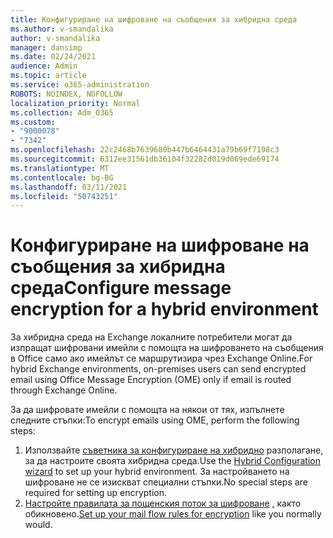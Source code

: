 ```yaml
---
title: Конфигуриране на шифроване на съобщения за хибридна среда
ms.author: v-smandalika
author: v-smandalika
manager: dansimp
ms.date: 02/24/2021
audience: Admin
ms.topic: article
ms.service: o365-administration
ROBOTS: NOINDEX, NOFOLLOW
localization_priority: Normal
ms.collection: Adm_O365
ms.custom:
- "9000078"
- "7342"
ms.openlocfilehash: 22c2468b7639680b447b6464431a79b69f7198c3
ms.sourcegitcommit: 6312ee31561db36104f32282d019d069ede69174
ms.translationtype: MT
ms.contentlocale: bg-BG
ms.lasthandoff: 03/11/2021
ms.locfileid: "50743251"
---
```

# <a name="configure-message-encryption-for-a-hybrid-environment"></a><span data-ttu-id="55ef9-102">Конфигуриране на шифроване на съобщения за хибридна среда</span><span class="sxs-lookup"><span data-stu-id="55ef9-102">Configure message encryption for a hybrid environment</span></span>

<span data-ttu-id="55ef9-103">За хибридна среда на Exchange локалните потребители могат да изпращат шифровани имейли с помощта на шифроването на съобщения в Office само ако имейлът се маршрутизира чрез Exchange Online.</span><span class="sxs-lookup"><span data-stu-id="55ef9-103">For hybrid Exchange environments, on-premises users can send encrypted email using Office Message Encryption (OME) only if email is routed through Exchange Online.</span></span>

<span data-ttu-id="55ef9-104">За да шифровате имейли с помощта на някои от тях, изпълнете следните стъпки:</span><span class="sxs-lookup"><span data-stu-id="55ef9-104">To encrypt emails using OME, perform the following steps:</span></span>

1. <span data-ttu-id="55ef9-105">Използвайте [съветника за конфигуриране на хибридно](https://docs.microsoft.com/Exchange/hybrid-configuration-wizard) разполагане, за да настроите своята хибридна среда.</span><span class="sxs-lookup"><span data-stu-id="55ef9-105">Use the [Hybrid Configuration wizard](https://docs.microsoft.com/Exchange/hybrid-configuration-wizard) to set up your hybrid environment.</span></span> <span data-ttu-id="55ef9-106">За настройването на шифроване не се изискват специални стъпки.</span><span class="sxs-lookup"><span data-stu-id="55ef9-106">No special steps are required for setting up encryption.</span></span>
2. <span data-ttu-id="55ef9-107">[Настройте правилата за пощенския поток за шифроване](https://docs.microsoft.com/microsoft-365/compliance/define-mail-flow-rules-to-encrypt-email) , както обикновено.</span><span class="sxs-lookup"><span data-stu-id="55ef9-107">[Set up your mail flow rules for encryption](https://docs.microsoft.com/microsoft-365/compliance/define-mail-flow-rules-to-encrypt-email) like you normally would.</span></span>


